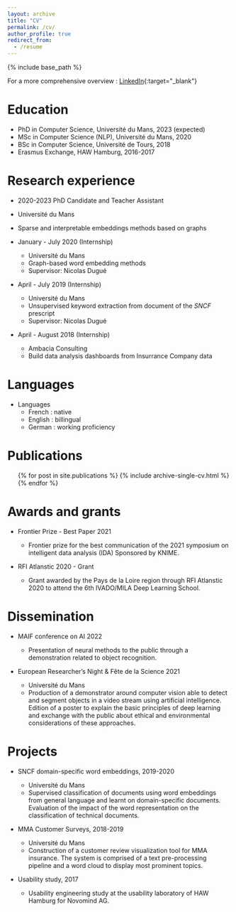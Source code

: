 ```yaml
---
layout: archive
title: "CV"
permalink: /cv/
author_profile: true
redirect_from:
  - /resume
---
```


{% include base_path %}

For a more comprehensive overview : [LinkedIn](https://www.linkedin.com/in/thibaultprouteau/){:target="_blank"}

Education
======
* PhD in Computer Science, Université du Mans, 2023 (expected)
* MSc in Computer Science (NLP), Université du Mans, 2020
* BSc in Computer Science, Université de Tours, 2018 
* Erasmus Exchange, HAW Hamburg, 2016-2017

Research experience
======
* 2020-2023 PhD Candidate and Teacher Assistant
 * Université du Mans
 * Sparse and interpretable embeddings methods based on graphs

* January - July 2020 (Internship)
  * Université du Mans
  * Graph-based word embedding methods
  * Supervisor: Nicolas Dugué
 
* April - July 2019 (Internship)
  * Université du Mans
  * Unsupervised keyword extraction from document of the _SNCF_ prescript
  * Supervisor: Nicolas Dugué
 
* April - August 2018 (Internship)
  * Ambacia Consulting
  * Build data analysis dashboards from Insurrance Company data

 


Languages
======
* Languages
  * French : native
  * English : billingual
  * German : working proficiency

Publications
======
  <ul>{% for post in site.publications %}
    {% include archive-single-cv.html %}
  {% endfor %}</ul>
  
<!---Talks
======
  <ul>{% for post in site.talks %}
    {% include archive-single-talk-cv.html %}
  {% endfor %}</ul>
  --->
<!---Teaching
======
  <ul>{% for post in site.teaching %}
    {% include archive-single-cv.html %}
  {% endfor %}</ul>
--->  

Awards and grants
======
* Frontier Prize - Best Paper 2021
	* Frontier prize for the best communication of the 2021 symposium on intelligent data analysis (IDA) Sponsored by KNIME.

* RFI Atlanstic 2020 - Grant
	* Grant awarded by the Pays de la Loire region through RFI Atlanstic 2020 to attend the 6th IVADO/MILA Deep Learning School.

Dissemination
======
* MAIF conference on AI 2022
	* Presentation of neural methods to the public through a demonstration related to object recognition.

* European Researcher’s Night & Fête de la Science 2021
	* Université du Mans
	* Production of a demonstrator around computer vision able to detect and segment objects in a video stream using artificial intelligence. Edition of a poster to explain the basic principles of deep learning and exchange with the public about ethical and environmental considerations of these approaches.

Projects
======

* SNCF domain-specific word embeddings, 2019-2020
	* Université du Mans
	* Supervised classification of documents using word embeddings from general language and learnt on domain-specific documents. Evaluation of the impact of the word representation on the classification of technical documents.

* MMA Customer Surveys, 2018-2019
	* Université du Mans
	* Construction of a customer review visualization tool for MMA insurance. The system is comprised of a text pre-processing pipeline and a word cloud to display most prominent topics.

* Usability study, 2017
	* Usability engineering study at the usability laboratory of HAW Hamburg for Novomind AG.
<!---Service and leadership
======
* Currently signed in to 43 different slack teams
--->
